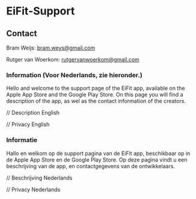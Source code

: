 # EiFit-Support

## Contact
Bram Weijs: bram.weys@gmail.com

Rutger van Woerkom: rutgervanwoerkom@gmail.com

### Information (Voor Nederlands, zie hieronder.)

Hello and welcome to the support page of the EiFit app, available on the Apple App Store and the Google Play Store. On this page you will find a description of the app, as wel as the contact information of the creators. 

// Description English

// Privacy English

### Informatie

Hallo en welkom op de support pagina van de EiFit app, beschikbaar op in de Apple App Store en de Google Play Store. Op deze pagina vindt u een beschrijving van de app, en contactgegevens van de ontwikkelaars.

// Beschrijving Nederlands

// Privacy Nederlands
